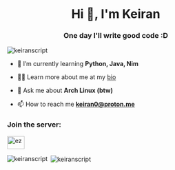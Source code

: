 <h1 align="center">Hi 👋, I'm Keiran</h1>
<h3 align="center">One day I'll write good code :D</h3>

<p align="left"> <img src="https://komarev.com/ghpvc/?username=keiranscript&label=Profile%20views&color=0e75b6&style=flat" alt="keiranscript" /> </p>

[comment]: <> (- 🔭 I’m currently working on random Python scripts)

- 🌱 I’m currently learning **Python, Java, Nim**

- 👨‍💻 Learn more about me at my [bio](https://bio.kuuichi.xyz)

- 💬 Ask me about **Arch Linux (btw)**

- 📫 How to reach me **keiran0@proton.me**

<h3 align="left">Join the server:</h3>
<p align="left">
<a href="https://discord.gg/ez" target="blank"><img align="center" src="https://raw.githubusercontent.com/rahuldkjain/github-profile-readme-generator/master/src/images/icons/Social/discord.svg" alt="ez" height="30" width="40" /></a>
</p>

<p><img align="left" src="https://github-readme-stats.vercel.app/api/top-langs?username=keiranscript&show_icons=true&theme=synthwave&locale=en&layout=compact" alt="keiranscript" /></p>

<p>&nbsp;<img align="center" src="https://github-readme-stats.vercel.app/api?username=keiranscript&show_icons=true&theme=synthwave&locale=en" alt="keiranscript" /></p>
